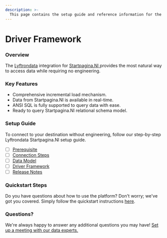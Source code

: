 ```yaml
---
description: >-
  This page contains the setup guide and reference information for the Startpagina.Nl source connector.
---
```


# Driver Framework

### Overview

The [Lyftrondata](https://www.lyftrondata.com/) integration for [Startpagina.Nl](https://www.lyftrondata.com/integration/startpagina.nl/)[ ](https://www.lyftrondata.com/integration/startpagina.nl/)provides the most natural way to access data while requiring no engineering.

### Key Features

* Comprehensive incremental load mechanism.
* Data from Startpagina.Nl is available in real-time.&#x20;
* ANSI SQL is fully supported to query data with ease.
* Ready to query Startpagina.Nl relational schema model.

### Setup Guide

To connect to your destination without engineering, follow our step-by-step Lyftrondata Startpagina.Nl setup guide.

* [ ] [Prerequisite](../../marketing-analytics/startpagina.nl/prerequisite.md)
* [ ] [Connection Steps](../../marketing-analytics/startpagina.nl/connection-steps.md)
* [ ] [Data Model](../../marketing-analytics/startpagina.nl/data-model/)
* [ ] [Driver Framework](../../marketing-analytics/startpagina.nl/driver-framework/)
* [ ] [Release Notes](../../marketing-analytics/startpagina.nl/release-notes.md)

### Quickstart Steps

Do you have questions about how to use the platform? Don't worry; we've got you covered. Simply follow the quickstart instructions [here](../../../quickstart-steps.md).

### Questions? <a href="#questions" id="questions"></a>

We're always happy to answer any additional questions you may have! [Set up a meeting with our data experts.](https://www.lyftrondata.com/book-a-meeting/)


